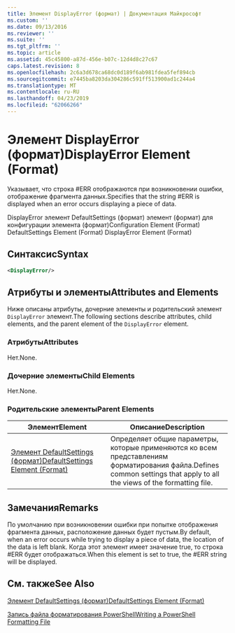 ```yaml
---
title: Элемент DisplayError (формат) | Документация Майкрософт
ms.custom: ''
ms.date: 09/13/2016
ms.reviewer: ''
ms.suite: ''
ms.tgt_pltfrm: ''
ms.topic: article
ms.assetid: 45c45800-a87d-456e-b07c-12d4d8c27c67
caps.latest.revision: 8
ms.openlocfilehash: 2c6a3d678ca68dc0d189f6ab981fdea5fef894cb
ms.sourcegitcommit: e7445ba8203da304286c591ff513900ad1c244a4
ms.translationtype: MT
ms.contentlocale: ru-RU
ms.lasthandoff: 04/23/2019
ms.locfileid: "62066266"
---
```

# <a name="displayerror-element-format"></a><span data-ttu-id="00e60-102">Элемент DisplayError (формат)</span><span class="sxs-lookup"><span data-stu-id="00e60-102">DisplayError Element (Format)</span></span>

<span data-ttu-id="00e60-103">Указывает, что строка #ERR отображаются при возникновении ошибки, отображение фрагмента данных.</span><span class="sxs-lookup"><span data-stu-id="00e60-103">Specifies that the string #ERR is displayed when an error occurs displaying a piece of data.</span></span>

<span data-ttu-id="00e60-104">DisplayError элемент DefaultSettings (формат) элемент (формат) для конфигурации элемента (формат)</span><span class="sxs-lookup"><span data-stu-id="00e60-104">Configuration Element (Format) DefaultSettings Element (Format) DisplayError Element (Format)</span></span>

## <a name="syntax"></a><span data-ttu-id="00e60-105">Синтаксис</span><span class="sxs-lookup"><span data-stu-id="00e60-105">Syntax</span></span>

```xml
<DisplayError/>
```

## <a name="attributes-and-elements"></a><span data-ttu-id="00e60-106">Атрибуты и элементы</span><span class="sxs-lookup"><span data-stu-id="00e60-106">Attributes and Elements</span></span>

<span data-ttu-id="00e60-107">Ниже описаны атрибуты, дочерние элементы и родительский элемент `DisplayError` элемент.</span><span class="sxs-lookup"><span data-stu-id="00e60-107">The following sections describe attributes, child elements, and the parent element of the `DisplayError` element.</span></span>

### <a name="attributes"></a><span data-ttu-id="00e60-108">Атрибуты</span><span class="sxs-lookup"><span data-stu-id="00e60-108">Attributes</span></span>

<span data-ttu-id="00e60-109">Нет.</span><span class="sxs-lookup"><span data-stu-id="00e60-109">None.</span></span>

### <a name="child-elements"></a><span data-ttu-id="00e60-110">Дочерние элементы</span><span class="sxs-lookup"><span data-stu-id="00e60-110">Child Elements</span></span>

<span data-ttu-id="00e60-111">Нет.</span><span class="sxs-lookup"><span data-stu-id="00e60-111">None.</span></span>

### <a name="parent-elements"></a><span data-ttu-id="00e60-112">Родительские элементы</span><span class="sxs-lookup"><span data-stu-id="00e60-112">Parent Elements</span></span>

|<span data-ttu-id="00e60-113">Элемент</span><span class="sxs-lookup"><span data-stu-id="00e60-113">Element</span></span>|<span data-ttu-id="00e60-114">Описание</span><span class="sxs-lookup"><span data-stu-id="00e60-114">Description</span></span>|
|-------------|-----------------|
|[<span data-ttu-id="00e60-115">Элемент DefaultSettings (формат)</span><span class="sxs-lookup"><span data-stu-id="00e60-115">DefaultSettings Element (Format)</span></span>](./defaultsettings-element-format.md)|<span data-ttu-id="00e60-116">Определяет общие параметры, которые применяются ко всем представлениям форматирования файла.</span><span class="sxs-lookup"><span data-stu-id="00e60-116">Defines common settings that apply to all the views of the formatting file.</span></span>|

## <a name="remarks"></a><span data-ttu-id="00e60-117">Замечания</span><span class="sxs-lookup"><span data-stu-id="00e60-117">Remarks</span></span>

<span data-ttu-id="00e60-118">По умолчанию при возникновении ошибки при попытке отображения фрагмента данных, расположение данных будет пустым.</span><span class="sxs-lookup"><span data-stu-id="00e60-118">By default, when an error occurs while trying to display a piece of data, the location of the data is left blank.</span></span> <span data-ttu-id="00e60-119">Когда этот элемент имеет значение true, то строка #ERR будет отображаться.</span><span class="sxs-lookup"><span data-stu-id="00e60-119">When this element is set to true, the #ERR string will be displayed.</span></span>

## <a name="see-also"></a><span data-ttu-id="00e60-120">См. также</span><span class="sxs-lookup"><span data-stu-id="00e60-120">See Also</span></span>

[<span data-ttu-id="00e60-121">Элемент DefaultSettings (формат)</span><span class="sxs-lookup"><span data-stu-id="00e60-121">DefaultSettings Element (Format)</span></span>](./defaultsettings-element-format.md)

[<span data-ttu-id="00e60-122">Запись файла форматирования PowerShell</span><span class="sxs-lookup"><span data-stu-id="00e60-122">Writing a PowerShell Formatting File</span></span>](./writing-a-powershell-formatting-file.md)
